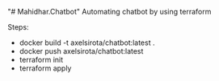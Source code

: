 "# Mahidhar.Chatbot" 
Automating chatbot by using terraform

Steps:

- docker build -t axelsirota/chatbot:latest .
- docker push axelsirota/chatbot:latest
- terraform init
- terraform apply
